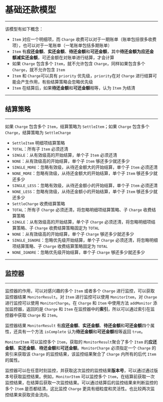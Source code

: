 # 基础还款模型

---

该模型有如下概念：

 - `Item` 对应一个明细项，而 `Charge` 收费可以对于一期账单（账单包括很多收费项），也可以对于一笔账单（一笔账单包括多期账单）
 - `Item` 有**应还金额**、**实还金额**、**待还金额**和**可还金额**，其中**待还金额为应还金额减实还金额**，可还金额在对账单进行结算，才会计算
 - 如果 `Charge` 包含多个 `Item`，就不允许包含 `Charge`，同样如果包含多个 `Charge`，就不允许包含 `Item`
 - `Item` 和 `Charge`可以具有 `priority` 优先级，`priority`在对 `Charge` 进行结算可能会产生作用，有些结算策略会忽略优先级
 - `Item` 在结算后，如果**待还金额**和**可还金额**相等，认为 `Item` 为结清

---

## 结算策略 ##

---

如果 `Charge` 包含多个 `Item`，结算策略为 `SettleItem`；如果 `Charge` 包含多个 `Charge`，结算策略为 `SettleCharge`

 - `SettleItem` 明细项结算策略
  - `TOTAL`：所有子 `Item` 必须还清
  - `SINGLE`：从有效级高的开始结算，单个子 `Item` 必须还清
  - `NONE`：从有效级高的开始结算，单个子 `Item` 够还多少就还多少
  - `SINGLE_MORE`：忽略有效级，从待还金额大的开始结算，单个子 `Item` 必须还清
  - `NONE_MORE`：忽略有效级，从待还金额大的开始结算，单个子 `Item` 够还多少就还多少
  - `SINGLE_LESS`：忽略有效级，从待还金额小的开始结算，单个子 `Item` 必须还清
  - `NONE_LESS`：忽略有效级，从待还金额小的开始结算，单个子 `Item` 够还多少就还多少
 - `SettleCharge` 收费结算策略
  - `TOTAL`：所有子 `Charge` 必须还清，将忽略明细项结算策略、子 `Charge` 收费结算策略
  - `SINGLE`：从有效级高的开始结算，单个子 `Charge` 必须还清，将忽略明细项结算策略、子 `Charge` 收费结算策略固定为 `TOTAL`
  - `NONE`：从有效级高的开始结算，单个子 `Charge` 够还多少就还多少
  - `SINGLE_IGNORE`：忽略优先级开始结算，单个子 `Charge` 必须还清，将忽略明细项结算策略、子 `Charge` 收费结算策略固定为 `TOTAL`
  - `NONE_IGNORE`：忽略优先级开始结算，单个子 `Charge` 够还多少就还多少

---

## 监控器 ##

---

监控器的作用，可以对感兴趣的多个 `Item` 或者多个 `Charge` 进行监控，可以获取监控器结果 `MonitorResult`。对 `Item` 进行监控可以使用 `MonitorItem`，对 `Charge` 进行监控可以使用 `MonitorCharge`。在 `Charge` 和 `Item` 中使用方法 `addMonitor` 添加监控器，返回的是 `Charge` 和 `Item` 在监控器中的**索引**，所以可以通过索引在监控器中获取 `Charge` 和 `Item`。

监控器结果 `MonitorResult` 有**应还金额**、**实还金额**、**待还金额**和**可还金额**四个属性，还具有一个方法 `isComplete` 认为**待还金额**和**可还金额**相等返回 `true`。 

`MonitorItem` 可以监控多个 `Item`，获取的 `MonitorResult`聚合了多个 `Item` 的**应还金额**、**实还金额**、**待还金额**和**可还金额**。`MonitorCharge` 必须指定一个 `Charge` 的索引来获取该 `Charge` 的监控结果，该监控结果聚合了 `Charge` 内所有的后代 `Item` 的属性。

监控器可以在任意时刻监控，并获取这次监控的监控结果**版本号**，可以通过通过版本号获取监控结果。例如，`MonitorItem` 可以监控多个 `Item`，在结算前获取一次监控结果，在结算后获取一次监控结果。可以通过结算后的监控结果来判断监控的多个 `Item` 是否都结清，这比监控 `Charge` 更具有细粒度和灵活性。也比较两次监控结果来获取资金流向。
